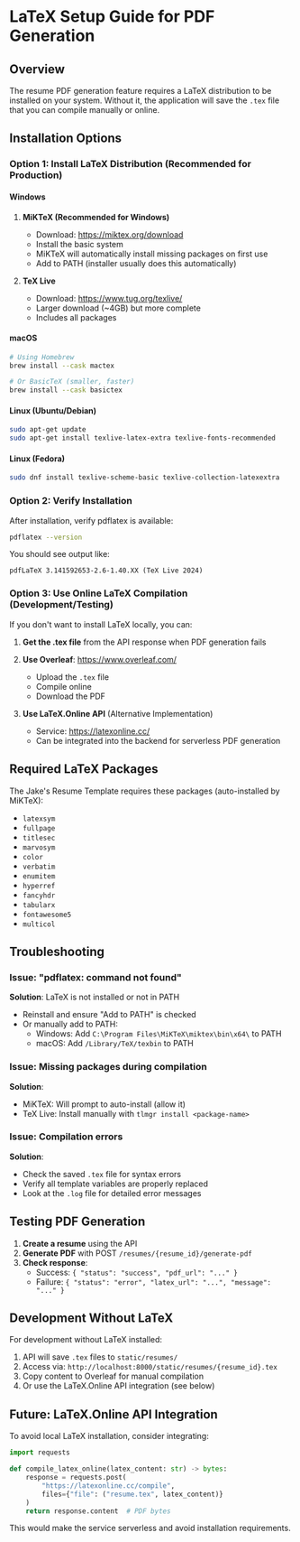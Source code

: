# LaTeX Setup Guide for PDF Generation

## Overview
The resume PDF generation feature requires a LaTeX distribution to be installed on your system. Without it, the application will save the `.tex` file that you can compile manually or online.

## Installation Options

### Option 1: Install LaTeX Distribution (Recommended for Production)

#### Windows
1. **MiKTeX (Recommended for Windows)**
   - Download: https://miktex.org/download
   - Install the basic system
   - MiKTeX will automatically install missing packages on first use
   - Add to PATH (installer usually does this automatically)

2. **TeX Live**
   - Download: https://www.tug.org/texlive/
   - Larger download (~4GB) but more complete
   - Includes all packages

#### macOS
```bash
# Using Homebrew
brew install --cask mactex

# Or BasicTeX (smaller, faster)
brew install --cask basictex
```

#### Linux (Ubuntu/Debian)
```bash
sudo apt-get update
sudo apt-get install texlive-latex-extra texlive-fonts-recommended
```

#### Linux (Fedora)
```bash
sudo dnf install texlive-scheme-basic texlive-collection-latexextra
```

### Option 2: Verify Installation
After installation, verify pdflatex is available:
```bash
pdflatex --version
```

You should see output like:
```
pdfLaTeX 3.141592653-2.6-1.40.XX (TeX Live 2024)
```

### Option 3: Use Online LaTeX Compilation (Development/Testing)

If you don't want to install LaTeX locally, you can:

1. **Get the .tex file** from the API response when PDF generation fails
2. **Use Overleaf**: https://www.overleaf.com/
   - Upload the `.tex` file
   - Compile online
   - Download the PDF

3. **Use LaTeX.Online API** (Alternative Implementation)
   - Service: https://latexonline.cc/
   - Can be integrated into the backend for serverless PDF generation

## Required LaTeX Packages

The Jake's Resume Template requires these packages (auto-installed by MiKTeX):
- `latexsym`
- `fullpage`
- `titlesec`
- `marvosym`
- `color`
- `verbatim`
- `enumitem`
- `hyperref`
- `fancyhdr`
- `tabularx`
- `fontawesome5`
- `multicol`

## Troubleshooting

### Issue: "pdflatex: command not found"
**Solution**: LaTeX is not installed or not in PATH
- Reinstall and ensure "Add to PATH" is checked
- Or manually add to PATH:
  - Windows: Add `C:\Program Files\MiKTeX\miktex\bin\x64\` to PATH
  - macOS: Add `/Library/TeX/texbin` to PATH

### Issue: Missing packages during compilation
**Solution**: 
- MiKTeX: Will prompt to auto-install (allow it)
- TeX Live: Install manually with `tlmgr install <package-name>`

### Issue: Compilation errors
**Solution**: 
- Check the saved `.tex` file for syntax errors
- Verify all template variables are properly replaced
- Look at the `.log` file for detailed error messages

## Testing PDF Generation

1. **Create a resume** using the API
2. **Generate PDF** with POST `/resumes/{resume_id}/generate-pdf`
3. **Check response**:
   - Success: `{ "status": "success", "pdf_url": "..." }`
   - Failure: `{ "status": "error", "latex_url": "...", "message": "..." }`

## Development Without LaTeX

For development without LaTeX installed:
1. API will save `.tex` files to `static/resumes/`
2. Access via: `http://localhost:8000/static/resumes/{resume_id}.tex`
3. Copy content to Overleaf for manual compilation
4. Or use the LaTeX.Online API integration (see below)

## Future: LaTeX.Online API Integration

To avoid local LaTeX installation, consider integrating:
```python
import requests

def compile_latex_online(latex_content: str) -> bytes:
    response = requests.post(
        "https://latexonline.cc/compile",
        files={"file": ("resume.tex", latex_content)}
    )
    return response.content  # PDF bytes
```

This would make the service serverless and avoid installation requirements.

